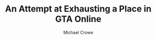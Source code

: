 ---
title: "An Attempt at Exhausting a Place in GTA Online"
subtitle: ""
description: ""
layout: book
author: Michael Crowe
started: 2017-08-26
read: 2017-01-01
status: read
rating: 4
color: 
cover: 
pages: 108
progress: 0
link: 
---